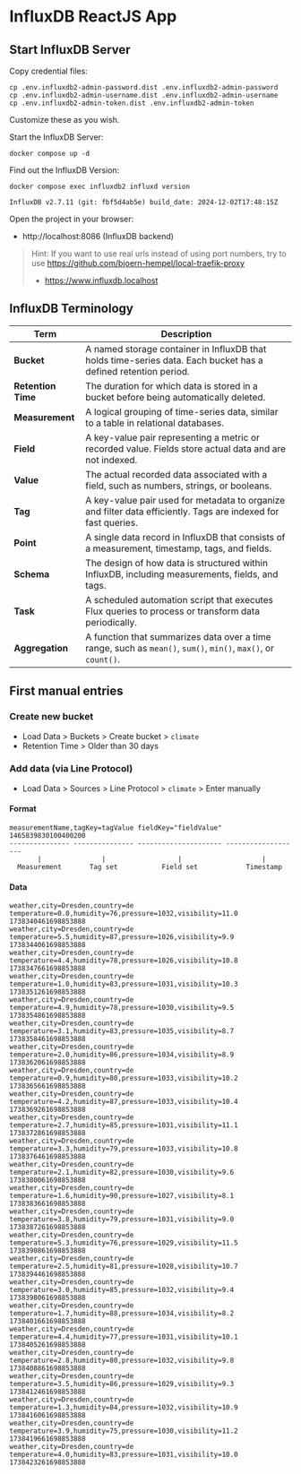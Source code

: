 # InfluxDB ReactJS App

## Start InfluxDB Server

Copy credential files:

```shell
cp .env.influxdb2-admin-password.dist .env.influxdb2-admin-password
cp .env.influxdb2-admin-username.dist .env.influxdb2-admin-username
cp .env.influxdb2-admin-token.dist .env.influxdb2-admin-token
```

Customize these as you wish.

Start the InfluxDB Server:

```shell
docker compose up -d
```

Find out the InfluxDB Version:

```shell
docker compose exec influxdb2 influxd version
```

```shell
InfluxDB v2.7.11 (git: fbf5d4ab5e) build_date: 2024-12-02T17:48:15Z
```

Open the project in your browser:

* http://localhost:8086 (InfluxDB backend)

> Hint: If you want to use real urls instead of using port numbers, try to use https://github.com/bjoern-hempel/local-traefik-proxy
>
> * https://www.influxdb.localhost

## InfluxDB Terminology

| Term               | Description                                                                                                    |
|--------------------|----------------------------------------------------------------------------------------------------------------|
| **Bucket**         | A named storage container in InfluxDB that holds time-series data. Each bucket has a defined retention period. |
| **Retention Time** | The duration for which data is stored in a bucket before being automatically deleted.                          |
| **Measurement**    | A logical grouping of time-series data, similar to a table in relational databases.                            |
| **Field**          | A key-value pair representing a metric or recorded value. Fields store actual data and are not indexed.        |
| **Value**          | The actual recorded data associated with a field, such as numbers, strings, or booleans.                       |
| **Tag**            | A key-value pair used for metadata to organize and filter data efficiently. Tags are indexed for fast queries. |
| **Point**          | A single data record in InfluxDB that consists of a measurement, timestamp, tags, and fields.                  |
| **Schema**         | The design of how data is structured within InfluxDB, including measurements, fields, and tags.                |
| **Task**           | A scheduled automation script that executes Flux queries to process or transform data periodically.            |
| **Aggregation**    | A function that summarizes data over a time range, such as `mean()`, `sum()`, `min()`, `max()`, or `count()`.  |

## First manual entries

### Create new bucket

* Load Data > Buckets > Create bucket > `climate`
* Retention Time > Older than 30 days

### Add data (via Line Protocol)

* Load Data > Sources > Line Protocol > `climate` > Enter manually

#### Format

```text
measurementName,tagKey=tagValue fieldKey="fieldValue" 1465839830100400200
--------------- --------------- --------------------- -------------------
       |               |                  |                    |
  Measurement       Tag set           Field set            Timestamp
```

#### Data

```
weather,city=Dresden,country=de temperature=0.0,humidity=76,pressure=1032,visibility=11.0 1738340461698853888
weather,city=Dresden,country=de temperature=5.5,humidity=87,pressure=1026,visibility=9.9 1738344061698853888
weather,city=Dresden,country=de temperature=4.4,humidity=78,pressure=1026,visibility=10.8 1738347661698853888
weather,city=Dresden,country=de temperature=1.0,humidity=83,pressure=1031,visibility=10.3 1738351261698853888
weather,city=Dresden,country=de temperature=4.9,humidity=78,pressure=1030,visibility=9.5 1738354861698853888
weather,city=Dresden,country=de temperature=3.1,humidity=83,pressure=1035,visibility=8.7 1738358461698853888
weather,city=Dresden,country=de temperature=2.0,humidity=86,pressure=1034,visibility=8.9 1738362061698853888
weather,city=Dresden,country=de temperature=0.9,humidity=80,pressure=1033,visibility=10.2 1738365661698853888
weather,city=Dresden,country=de temperature=4.2,humidity=87,pressure=1033,visibility=10.4 1738369261698853888
weather,city=Dresden,country=de temperature=2.7,humidity=85,pressure=1031,visibility=11.1 1738372861698853888
weather,city=Dresden,country=de temperature=3.3,humidity=79,pressure=1033,visibility=10.8 1738376461698853888
weather,city=Dresden,country=de temperature=2.1,humidity=82,pressure=1030,visibility=9.6 1738380061698853888
weather,city=Dresden,country=de temperature=1.6,humidity=90,pressure=1027,visibility=8.1 1738383661698853888
weather,city=Dresden,country=de temperature=3.8,humidity=79,pressure=1031,visibility=9.0 1738387261698853888
weather,city=Dresden,country=de temperature=5.3,humidity=76,pressure=1029,visibility=11.5 1738390861698853888
weather,city=Dresden,country=de temperature=2.5,humidity=81,pressure=1028,visibility=10.7 1738394461698853888
weather,city=Dresden,country=de temperature=3.0,humidity=85,pressure=1032,visibility=9.4 1738398061698853888
weather,city=Dresden,country=de temperature=1.7,humidity=88,pressure=1034,visibility=8.2 1738401661698853888
weather,city=Dresden,country=de temperature=4.4,humidity=77,pressure=1031,visibility=10.1 1738405261698853888
weather,city=Dresden,country=de temperature=2.8,humidity=80,pressure=1032,visibility=9.8 1738408861698853888
weather,city=Dresden,country=de temperature=3.5,humidity=86,pressure=1029,visibility=9.3 1738412461698853888
weather,city=Dresden,country=de temperature=1.3,humidity=84,pressure=1032,visibility=10.9 1738416061698853888
weather,city=Dresden,country=de temperature=3.9,humidity=75,pressure=1030,visibility=11.2 1738419661698853888
weather,city=Dresden,country=de temperature=4.0,humidity=83,pressure=1031,visibility=10.0 1738423261698853888
```




